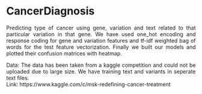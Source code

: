 # CancerDiagnosis

<p align="justify">
Predicting type of cancer using gene, variation and text related to that particular variation in that gene. We have used one_hot encoding and response coding for gene and 
variation features and tf-idf weighted bag of words for the test feature vectorization. Finally we built our models and plotted their confusion matrices with heatmap. 
</p>

<p align="justify">
Data: The data has been taken from a kaggle competition and could not be uploaded due to large size. We have training text and variants in seperate text files.<br>
Link: https://www.kaggle.com/c/msk-redefining-cancer-treatment
</p>
